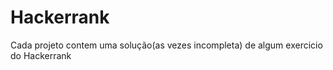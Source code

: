 # Hackerrank

Cada projeto contem uma solução(as vezes incompleta) de algum exercicio do Hackerrank
